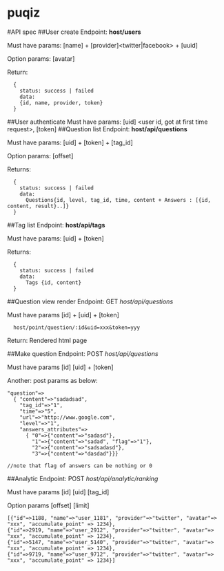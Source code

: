 puqiz
=====

#API spec
##User create
  Endpoint: **host/users**
  
  Must have params: [name] + [provider]<twitter|facebook> + [uuid]

  Option params: [avatar]
  
  Return:
  ```
    {
      status: success | failed
      data:
      {id, name, provider, token}
    }
  ```

##User authenticate
  Must have params: [uid] <user id, got at first time request>, [token] <user token>
##Question list
  Endpoint: **host/api/questions**

  Must have params: [uid] + [token] + [tag_id]

  Option params: [offset]

  Returns:
  ```
    {
      status: success | failed
      data:
        Questions{id, level, tag_id, time, content + Answers : [{id, content, result}..]}
    }
  ```

##Tag list
  Endpoint: **host/api/tags**

  Must have params: [uid] + [token]

  Returns:
  ```
    {
      status: success | failed
      data:
        Tags {id, content}
    }
  ```

##Question view render
  Endpoint: GET *host/api/questions*

  Must have params [id] <question id> + [uid] + [token]

  ```
    host/point/question/:id&uid=xxx&token=yyy
  ```

  Return: Rendered html page

##Make question
  Endpoint: POST *host/api/questions*

  Must have params [id] [uid] + [token]

  Another: post params as below:
  
  ```
  "question"=>
    { "content"=>"sadadsad", 
      "tag_id"=>"1", 
      "time"=>"5", 
      "url"=>"http://www.google.com", 
      "level"=>"1", 
      "answers_attributes"=>
        { "0"=>{"content"=>"sadasd"}, 
          "1"=>{"content"=>"sadad", "flag"=>"1"}, 
          "2"=>{"content"=>"sadsadasd"}, 
          "3"=>{"content"=>"dasdad"}}}

  //note that flag of answers can be nothing or 0
  ```
  
##Analytic
  Endpoint: POST *host/api/analytic/ranking*
  
  Must have params [id] [uid] [tag_id]
  
  Option params [offset] [limit]
  
  ```
  [{"id"=>1188, "name"=>"user_1181", "provider"=>"twitter", "avatar"=> "xxx", "accumulate_point" => 1234},
 {"id"=>2919, "name"=>"user_2912", "provider"=>"twitter", "avatar"=> "xxx", "accumulate_point" => 1234},
 {"id"=>5147, "name"=>"user_5140", "provider"=>"twitter", "avatar"=> "xxx", "accumulate_point" => 1234},
 {"id"=>9719, "name"=>"user_9712", "provider"=>"twitter", "avatar"=> "xxx", "accumulate_point" => 1234}]
  ```
